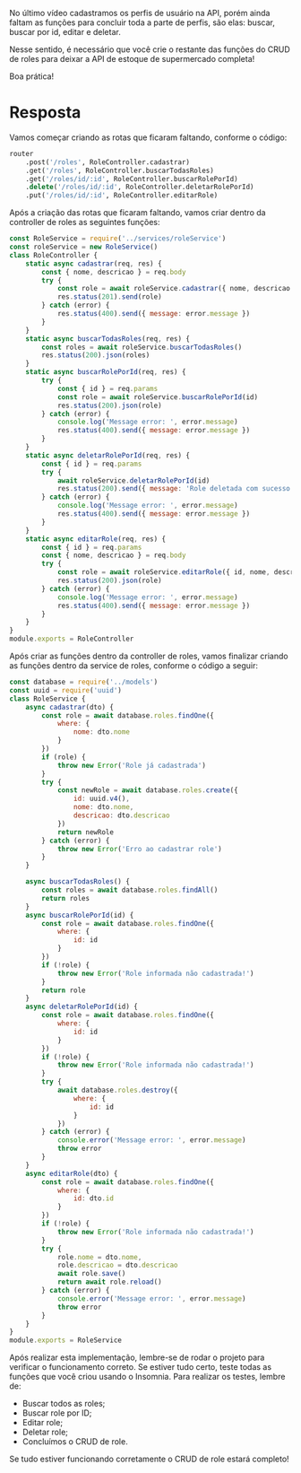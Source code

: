 No último vídeo cadastramos os perfis de usuário na API, porém ainda faltam as funções para concluir toda a parte de perfis, são elas: buscar, buscar por id, editar e deletar.

Nesse sentido, é necessário que você crie o restante das funções do CRUD de roles para deixar a API de estoque de supermercado completa!

Boa prática!
# Resposta

Vamos começar criando as rotas que ficaram faltando, conforme o código:

```sql
router
    .post('/roles', RoleController.cadastrar)
    .get('/roles', RoleController.buscarTodasRoles)
    .get('/roles/id/:id', RoleController.buscarRolePorId)
    .delete('/roles/id/:id', RoleController.deletarRolePorId)
    .put('/roles/id/:id', RoleController.editarRole)
```

Após a criação das rotas que ficaram faltando, vamos criar dentro da controller de roles as seguintes funções:

```javascript
const RoleService = require('../services/roleService')
const roleService = new RoleService()
class RoleController {
    static async cadastrar(req, res) {
        const { nome, descricao } = req.body
        try {
            const role = await roleService.cadastrar({ nome, descricao })
            res.status(201).send(role)
        } catch (error) {
            res.status(400).send({ message: error.message })
        }
    }
    static async buscarTodasRoles(req, res) {
        const roles = await roleService.buscarTodasRoles()
        res.status(200).json(roles)
    }
    static async buscarRolePorId(req, res) {      
        try {
            const { id } = req.params
            const role = await roleService.buscarRolePorId(id)
            res.status(200).json(role)
        } catch (error) {
            console.log('Message error: ', error.message)
            res.status(400).send({ message: error.message })
        }
    }
    static async deletarRolePorId(req, res) {
        const { id } = req.params
        try {
            await roleService.deletarRolePorId(id)
            res.status(200).send({ message: 'Role deletada com sucesso!' })
        } catch (error) {
            console.log('Message error: ', error.message)
            res.status(400).send({ message: error.message })
        }
    }
    static async editarRole(req, res) {
        const { id } = req.params
        const { nome, descricao } = req.body
        try {
            const role = await roleService.editarRole({ id, nome, descricao })
            res.status(200).json(role)
        } catch (error) {
            console.log('Message error: ', error.message)
            res.status(400).send({ message: error.message })
        }
    }
}
module.exports = RoleController
```

Após criar as funções dentro da controller de roles, vamos finalizar criando as funções dentro da service de roles, conforme o código a seguir:

```javascript
const database = require('../models')
const uuid = require('uuid')
class RoleService {
    async cadastrar(dto) {
        const role = await database.roles.findOne({
            where: {
                nome: dto.nome
            }
        })
        if (role) {
            throw new Error('Role já cadastrada')
        }
        try {
            const newRole = await database.roles.create({
                id: uuid.v4(),
                nome: dto.nome,
                descricao: dto.descricao
            })
            return newRole
        } catch (error) {
            throw new Error('Erro ao cadastrar role')
        }
    }

    async buscarTodasRoles() {
        const roles = await database.roles.findAll()
        return roles
    }
    async buscarRolePorId(id) {
        const role = await database.roles.findOne({         
            where: {
                id: id
            }
        })
        if (!role) {
            throw new Error('Role informada não cadastrada!')
        }
        return role
    }
    async deletarRolePorId(id) {
        const role = await database.roles.findOne({
            where: {
                id: id
            }
        })
        if (!role) {
            throw new Error('Role informada não cadastrada!')
        }
        try {
            await database.roles.destroy({
                where: {
                    id: id
                }
            })
        } catch (error) {
            console.error('Message error: ', error.message)
            throw error
        }
    }
    async editarRole(dto) {
        const role = await database.roles.findOne({
            where: {
                id: dto.id
            }
        })
        if (!role) {
            throw new Error('Role informada não cadastrada!')
        }
        try {
            role.nome = dto.nome,
            role.descricao = dto.descricao
            await role.save()
            return await role.reload()
        } catch (error) {
            console.error('Message error: ', error.message)
            throw error
        }
    }
}
module.exports = RoleService
```

Após realizar esta implementação, lembre-se de rodar o projeto para verificar o funcionamento correto. Se estiver tudo certo, teste todas as funções que você criou usando o Insomnia. Para realizar os testes, lembre de:

- Buscar todos as roles;
- Buscar role por ID;
- Editar role;
- Deletar role;
- Concluímos o CRUD de role.

Se tudo estiver funcionando corretamente o CRUD de role estará completo!